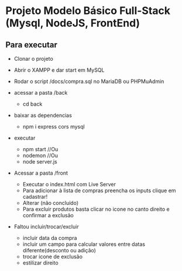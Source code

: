 # Projeto Modelo Básico Full-Stack (Mysql, NodeJS, FrontEnd)
## Para executar
- Clonar o projeto
- Abrir o XAMPP e dar start em MySQL
- Rodar o script /docs/compra.sql no MariaDB ou PHPMuAdmin
- acessar a pasta /back
    - cd back
- baixar as dependencias
    - npm i express cors mysql
- executar
    - npm start //Ou
    - nodemon //Ou
    - node server.js
- Acessar a pasta /front
    - Executar o index.html com Live Server
    - Para adicionar à lista de compras preencha os inputs clique em cadastrar!
    - Alterar (não concluído)
    - Para excluir produtos basta clicar no icone no canto direito e confirmar a exclusão

 - Faltou incluir/trocar/excluir
    - incluir data da compra
    - incluir um campo para calcular valores entre datas diferente(desconto ou adição)
    - trocar icone de exclusão
    - estilizar direito
    
